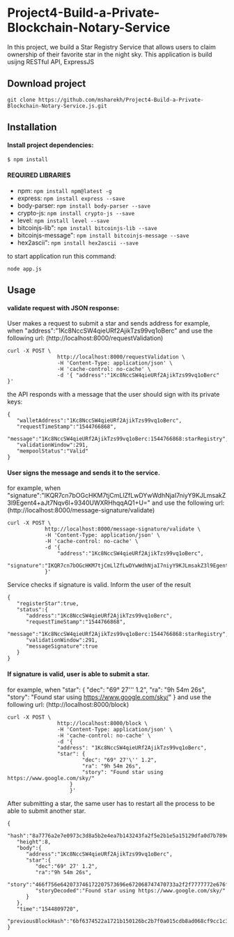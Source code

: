 # Project4-Build-a-Private-Blockchain-Notary-Service


In this project, we build a Star Registry Service that allows users to claim ownership of their favorite star in the night sky. 
This application is build usijng RESTful API, ExpressJS 


## Download project
```
git clone https://github.com/msharekh/Project4-Build-a-Private-Blockchain-Notary-Service.js.git
```



## Installation 

#### Install project dependencies:
```
$ npm install
```
#### REQUIRED LIBRARIES
- npm:            `npm install npm@latest -g`
- express:        `npm install express --save`
- body-parser:    `npm install body-parser --save`
- crypto-js:      `npm install crypto-js --save`
- level:          `npm install level --save`
- bitcoinjs-lib": `npm install bitcoinjs-lib --save`
- bitcoinjs-message": `npm install bitcoinjs-message --save`
- hex2ascii": `npm install hex2ascii --save`
 
 
to start application run this command:
```
node app.js
```


## Usage
 
#### validate request with JSON response:

User makes a request to submit a star and sends address
for example, when "address":"1Kc8NccSW4qieURf2AjikTzs99vq1oBerc" and use the following url:
(http://localhost:8000/requestValidation)
```
curl -X POST \
                http://localhost:8000/requestValidation \
                -H 'Content-Type: application/json' \
                -H 'cache-control: no-cache' \
                -d '{ "address":"1Kc8NccSW4qieURf2AjikTzs99vq1oBerc" }'

```
the API responds with a message that the user should sign with its private keys:

```
{  
   "walletAddress":"1Kc8NccSW4qieURf2AjikTzs99vq1oBerc",
   "requestTimeStamp":"1544766868",
   "message":"1Kc8NccSW4qieURf2AjikTzs99vq1oBerc:1544766868:starRegistry",
   "validationWindow":291,
   "mempoolStatus":"Valid"
}
```

#### User signs the message and sends it to the service.
for example, when "signature":"IKQR7cn7bOGcHKM7tjCmLlZfLwDYwWdhNjaI7niyY9KJLmsakZ3l9Egent4+aJt7Nqv6l+9340UWXRHhqqAQ1+U="
and use the following url:
(http://localhost:8000/message-signature/validate)

```
curl -X POST \
            http://localhost:8000/message-signature/validate \
            -H 'Content-Type: application/json' \
            -H 'cache-control: no-cache' \
            -d '{
                "address":"1Kc8NccSW4qieURf2AjikTzs99vq1oBerc",
                "signature":"IKQR7cn7bOGcHKM7tjCmLlZfLwDYwWdhNjaI7niyY9KJLmsakZ3l9Egent4+aJt7Nqv6l+9340UWXRHhqqAQ1+U="
            }'
```

Service checks if signature is valid. Inform the user of the result
```
{  
   "registerStar":true,
   "status":{  
      "address":"1Kc8NccSW4qieURf2AjikTzs99vq1oBerc",
      "requestTimeStamp":"1544766868",
      "message":"1Kc8NccSW4qieURf2AjikTzs99vq1oBerc:1544766868:starRegistry",
      "validationWindow":291,
      "messageSignature":true
   }
}
```
#### If signature is valid, user is able to submit a star.
for example, when "star": {
                        "dec": "69° 27'\'' 1.2",
                        "ra": "9h 54m 26s",
                        "story": "Found star using https://www.google.com/sky/"
                    }
 and use the following url:
(http://localhost:8000/block)
```
curl -X POST \
                http://localhost:8000/block \
                -H 'Content-Type: application/json' \
                -H 'cache-control: no-cache' \
                -d '{
                "address": "1Kc8NccSW4qieURf2AjikTzs99vq1oBerc",
                "star": {
                        "dec": "69° 27'\'' 1.2",
                        "ra": "9h 54m 26s",
                        "story": "Found star using https://www.google.com/sky/"
                    }
            	    }'
```
After submitting a star, the same user has to restart all the process to be able to submit another star. 
```
{  
   "hash":"8a7776a2e7e0973c3d8a5b2e4ea7b143243fa2f5e2b1e5a15129dfa0d7b789e1",
   "height":8,
   "body":{  
      "address":"1Kc8NccSW4qieURf2AjikTzs99vq1oBerc",
      "star":{  
         "dec":"69° 27' 1.2",
         "ra":"9h 54m 26s",
         "story":"466f756e642073746172207573696e672068747470733a2f2f7777772e676f6f676c652e636f6d2f736b792f",
         "storyDecoded":"Found star using https://www.google.com/sky/"
      }
   },
   "time":"1544809720",
   "previousBlockHash":"6bf6374522a1721b150126bc2b7f0a015cdb8ad068cf9cc1c38ab5bb605271da"
}
```









